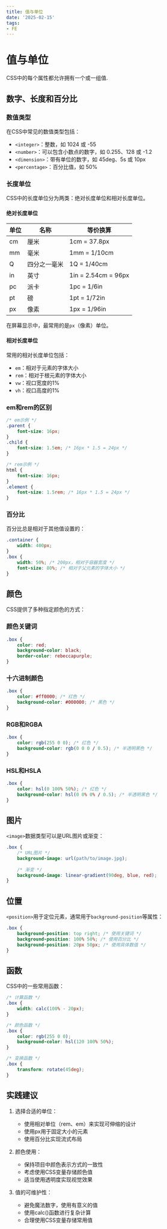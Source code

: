 ```yaml
---
title: 值与单位
date: '2025-02-15'
tags:
- FE
---
```


# 值与单位

CSS中的每个属性都允许拥有一个或一组值.
## 数字、长度和百分比

### 数值类型

在CSS中常见的数值类型包括：

- `<integer>`：整数，如 1024 或 -55
- `<number>`：可以包含小数点的数字，如 0.255、128 或 -1.2
- `<dimension>`：带有单位的数字，如 45deg、5s 或 10px
- `<percentage>`：百分比值，如 50%

### 长度单位

CSS中的长度单位分为两类：绝对长度单位和相对长度单位。

#### 绝对长度单位

| 单位 | 名称     | 等价换算                  |
| -- | ------ | --------------------- |
| cm | 厘米     | 1cm = 37.8px         |
| mm | 毫米     | 1mm = 1/10cm         |
| Q  | 四分之一毫米 | 1Q = 1/40cm          |
| in | 英寸     | 1in = 2.54cm = 96px  |
| pc | 派卡     | 1pc = 1/6in          |
| pt | 磅      | 1pt = 1/72in         |
| px | 像素     | 1px = 1/96in         |

在屏幕显示中，最常用的是`px`（像素）单位。

#### 相对长度单位

常用的相对长度单位包括：

- `em`：相对于元素的字体大小
- `rem`：相对于根元素的字体大小
- `vw`：视口宽度的1%
- `vh`：视口高度的1%

### em和rem的区别

```css
/* em示例 */
.parent {
    font-size: 16px;
}
.child {
    font-size: 1.5em; /* 16px * 1.5 = 24px */
}

/* rem示例 */
html {
    font-size: 16px;
}
.element {
    font-size: 1.5rem; /* 16px * 1.5 = 24px */
}
```

### 百分比

百分比总是相对于其他值设置的：

```css
.container {
    width: 400px;
}
.box {
    width: 50%; /* 200px，相对于容器宽度 */
    font-size: 80%; /* 相对于父元素的字体大小 */
}
```

## 颜色

CSS提供了多种指定颜色的方式：

### 颜色关键词

```css
.box {
    color: red;
    background-color: black;
    border-color: rebeccapurple;
}
```

### 十六进制颜色

```css
.box {
    color: #ff0000; /* 红色 */
    background-color: #000000; /* 黑色 */
}
```

### RGB和RGBA

```css
.box {
    color: rgb(255 0 0); /* 红色 */
    background-color: rgb(0 0 0 / 0.5); /* 半透明黑色 */
}
```

### HSL和HSLA

```css
.box {
    color: hsl(0 100% 50%); /* 红色 */
    background-color: hsl(0 0% 0% / 0.5); /* 半透明黑色 */
}
```

## 图片

`<image>`数据类型可以是URL图片或渐变：

```css
.box {
    /* URL图片 */
    background-image: url(path/to/image.jpg);
    
    /* 渐变 */
    background-image: linear-gradient(90deg, blue, red);
}
```

## 位置

`<position>`用于定位元素，通常用于`background-position`等属性：

```css
.box {
    background-position: top right; /* 使用关键词 */
    background-position: 100% 50%; /* 使用百分比 */
    background-position: 20px 50px; /* 使用具体数值 */
}
```

## 函数

CSS中的一些常用函数：

```css
/* 计算函数 */
.box {
    width: calc(100% - 20px);
}

/* 颜色函数 */
.box {
    color: rgb(255 0 0);
    background-color: hsl(120 100% 50%);
}

/* 变换函数 */
.box {
    transform: rotate(45deg);
}
```

## 实践建议

1. 选择合适的单位：
   - 使用相对单位（rem、em）来实现可伸缩的设计
   - 使用px用于固定大小的元素
   - 使用百分比实现流式布局

2. 颜色使用：
   - 保持项目中颜色表示方式的一致性
   - 考虑使用CSS变量存储颜色值
   - 适当使用透明度实现视觉效果

3. 值的可维护性：
   - 避免魔法数字，使用有意义的值
   - 使用calc()函数进行复杂计算
   - 合理使用CSS变量存储常用值